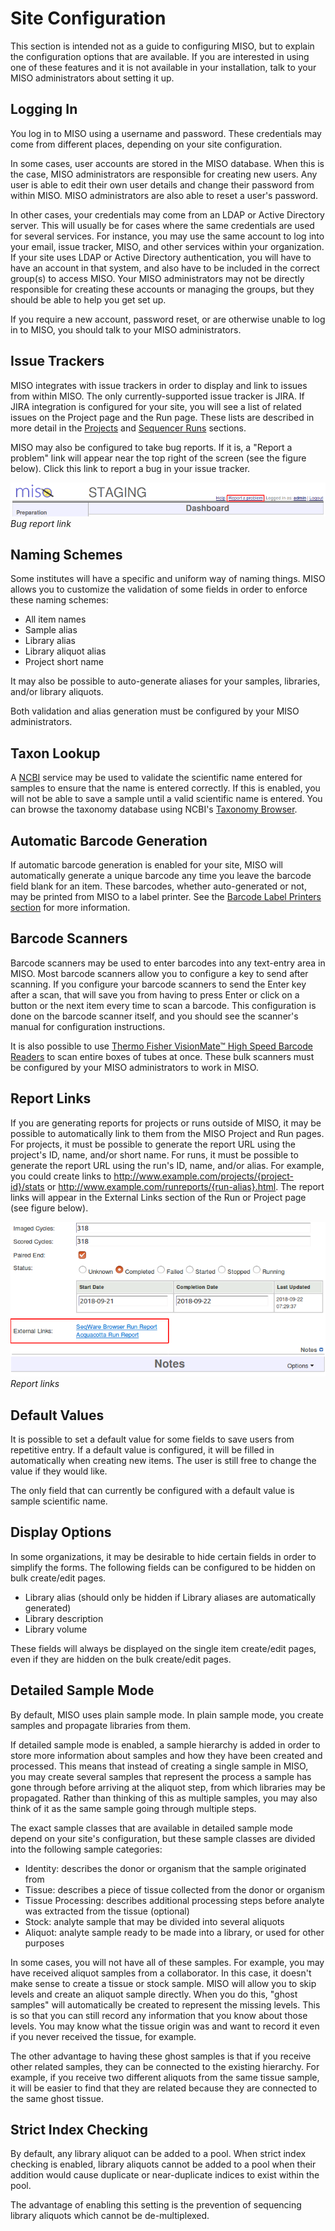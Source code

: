 # Site Configuration

This section is intended not as a guide to configuring MISO, but to explain the configuration options that are
available. If you are interested in using one of these features and it is not available in your installation, talk to
your MISO administrators about setting it up.


## Logging In

You log in to MISO using a username and password. These credentials may come from different places, depending on your
site configuration.

In some cases, user accounts are stored in the MISO database. When this is the case, MISO administrators are
responsible for creating new users. Any user is able to edit their own user details and change their password from
within MISO. MISO administrators are also able to reset a user's password.

In other cases, your credentials may come from an LDAP or Active Directory server. This will usually be for cases where
the same credentials are used for several services. For instance, you may use the same account to log into your email,
issue tracker, MISO, and other services within your organization. If your site uses LDAP or Active Directory
authentication, you will have to have an account in that system, and also have to be included in the correct group(s)
to access MISO. Your MISO administrators may not be directly responsible for creating these accounts or managing the
groups, but they should be able to help you get set up.

If you require a new account, password reset, or are otherwise unable to log in to MISO, you should talk to your MISO
administrators.


## Issue Trackers

MISO integrates with issue trackers in order to display and link to issues from within MISO. The only
currently-supported issue tracker is JIRA. If JIRA integration is configured for your site, you will see a list of
related issues on the Project page and the Run page. These lists are described in more detail in the
[Projects](../projects/) and [Sequencer Runs](../sequencer_runs/) sections.


MISO may also be configured to take bug reports. If it is, a "Report a problem" link will appear near the top right of
the screen (see the figure below). Click this link to report a bug in your issue tracker.

![Bug report link](../images/site-config-bug-report.png)
*Bug report link*

## Naming Schemes

Some institutes will have a specific and uniform way of naming things. MISO allows you to customize the validation of
some fields in order to enforce these naming schemes:

* All item names
* Sample alias
* Library alias
* Library aliquot alias
* Project short name

It may also be possible to auto-generate aliases for your samples, libraries, and/or library aliquots.

Both validation and alias generation must be configured by your MISO administrators.


## Taxon Lookup

A [NCBI](https://www.ncbi.nlm.nih.gov/) service may be used to validate the scientific name entered for samples to
ensure that the name is entered correctly. If this is enabled, you will not be able to save a sample until a valid
scientific name is entered. You can browse the taxonomy database using NCBI's
[Taxonomy Browser](https://www.ncbi.nlm.nih.gov/Taxonomy/Browser/wwwtax.cgi).


## Automatic Barcode Generation

If automatic barcode generation is enabled for your site, MISO will automatically generate a unique barcode any time
you leave the barcode field blank for an item. These barcodes, whether auto-generated or not, may be printed from MISO
to a label printer. See the [Barcode Label Printers section](../barcode_label_printers/) for more information.


## Barcode Scanners

Barcode scanners may be used to enter barcodes into any text-entry area in MISO. Most barcode scanners allow you to
configure a key to send after scanning. If you configure your barcode scanners to send the Enter key after a scan, that
will save you from having to press Enter or click on a button or the next item every time to scan a barcode. This
configuration is done on the barcode scanner itself, and you should see the scanner's manual for configuration
instructions.

It is also possible to use
[Thermo Fisher VisionMate™ High Speed Barcode Readers](https://www.thermofisher.com/order/catalog/product/312800) to
scan entire boxes of tubes at once. These bulk scanners must be configured by your MISO administrators to work in MISO.


## Report Links

If you are generating reports for projects or runs outside of MISO, it may be possible to automatically link to them
from the MISO Project and Run pages. For projects, it must be possible to generate the report URL using the project's
ID, name, and/or short name. For runs, it must be possible to generate the report URL using the run's ID, name, and/or
alias. For example, you could create links to http://www.example.com/projects/{project-id}/stats or
http://www.example.com/runreports/{run-alias}.html. The report links will appear in the External Links section of the
Run or Project page (see figure below).

![Report links](../images/site-config-external-links.png)
*Report links*

## Default Values

It is possible to set a default value for some fields to save users from repetitive entry. If a default value is
configured, it will be filled in automatically when creating new items. The user is still free to change the value if
they would like.

The only field that can currently be configured with a default value is sample scientific name.


## Display Options

In some organizations, it may be desirable to hide certain fields in order to simplify the forms. The following fields
can be configured to be hidden on bulk create/edit pages.

* Library alias (should only be hidden if Library aliases are automatically generated)
* Library description
* Library volume

These fields will always be displayed on the single item create/edit pages, even if they are hidden on the bulk
create/edit pages.


## Detailed Sample Mode

By default, MISO uses plain sample mode. In plain sample mode, you create samples and propagate libraries from them.

If detailed sample mode is enabled, a sample hierarchy is added in order to store more information about samples and
how they have been created and processed. This means that instead of creating a single sample in MISO, you may create
several samples that represent the process a sample has gone through before arriving at the aliquot step, from which
libraries may be propagated. Rather than thinking of this as multiple samples, you may also think of it as the same
sample going through multiple steps.

The exact sample classes that are available in detailed sample mode depend on your site's configuration, but these
sample classes are divided into the following sample categories:

* Identity: describes the donor or organism that the sample originated from
* Tissue: describes a piece of tissue collected from the donor or organism
* Tissue Processing: describes additional processing steps before analyte was extracted from the tissue (optional)
* Stock: analyte sample that may be divided into several aliquots
* Aliquot: analyte sample ready to be made into a library, or used for other purposes

In some cases, you will not have all of these samples. For example, you may have received aliquot samples from a
collaborator. In this case, it doesn't make sense to create a tissue or stock sample. MISO will allow you to skip
levels and create an aliquot sample directly. When you do this, "ghost samples" will automatically be created to
represent the missing levels. This is so that you can still record any information that you know about those levels.
You may know what the tissue origin was and want to record it even if you never received the tissue, for example.

The other advantage to having these ghost samples is that if you receive other related samples, they can be connected
to the existing hierarchy. For example, if you receive two different aliquots from the same tissue sample, it will be
easier to find that they are related because they are connected to the same ghost tissue.

## Strict Index Checking

By default, any library aliquot can be added to a pool. When strict index checking is enabled, library aliquots
cannot be added to a pool when their addition would cause duplicate or near-duplicate indices to exist within the
pool.

The advantage of enabling this setting is the prevention of sequencing library aliquots which cannot be de-multiplexed.
